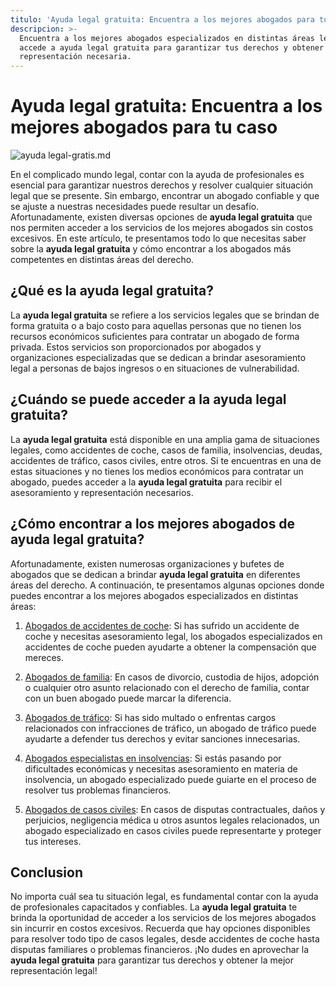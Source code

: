 ```yaml
---
titulo: 'Ayuda legal gratuita: Encuentra a los mejores abogados para tu caso'
descripcion: >-
  Encuentra a los mejores abogados especializados en distintas áreas legales y
  accede a ayuda legal gratuita para garantizar tus derechos y obtener la
  representación necesaria.
---
```


# **Ayuda legal gratuita: Encuentra a los mejores abogados para tu caso**

 ![ayuda legal-gratis.md](./img/ayuda-legal-gratis-1.webp)



En el complicado mundo legal, contar con la ayuda de profesionales es esencial para garantizar nuestros derechos y resolver cualquier situación legal que se presente. Sin embargo, encontrar un abogado confiable y que se ajuste a nuestras necesidades puede resultar un desafío. Afortunadamente, existen diversas opciones de **ayuda legal gratuita** que nos permiten acceder a los servicios de los mejores abogados sin costos excesivos. En este artículo, te presentamos todo lo que necesitas saber sobre la **ayuda legal gratuita** y cómo encontrar a los abogados más competentes en distintas áreas del derecho.

## **¿Qué es la ayuda legal gratuita?**

La **ayuda legal gratuita** se refiere a los servicios legales que se brindan de forma gratuita o a bajo costo para aquellas personas que no tienen los recursos económicos suficientes para contratar un abogado de forma privada. Estos servicios son proporcionados por abogados y organizaciones especializadas que se dedican a brindar asesoramiento legal a personas de bajos ingresos o en situaciones de vulnerabilidad.

## **¿Cuándo se puede acceder a la ayuda legal gratuita?**

La **ayuda legal gratuita** está disponible en una amplia gama de situaciones legales, como accidentes de coche, casos de familia, insolvencias, deudas, accidentes de tráfico, casos civiles, entre otros. Si te encuentras en una de estas situaciones y no tienes los medios económicos para contratar un abogado, puedes acceder a la **ayuda legal gratuita** para recibir el asesoramiento y representación necesarios.

## **¿Cómo encontrar a los mejores abogados de ayuda legal gratuita?**

Afortunadamente, existen numerosas organizaciones y bufetes de abogados que se dedican a brindar **ayuda legal gratuita** en diferentes áreas del derecho. A continuación, te presentamos algunas opciones donde puedes encontrar a los mejores abogados especializados en distintas áreas:

1. [Abogados de accidentes de coche](abogados-accidente-coche): Si has sufrido un accidente de coche y necesitas asesoramiento legal, los abogados especializados en accidentes de coche pueden ayudarte a obtener la compensación que mereces.

2. [Abogados de familia](buenos-abogados-de-familia): En casos de divorcio, custodia de hijos, adopción o cualquier otro asunto relacionado con el derecho de familia, contar con un buen abogado puede marcar la diferencia.

3. [Abogados de tráfico](abogados-de-trafico): Si has sido multado o enfrentas cargos relacionados con infracciones de tráfico, un abogado de tráfico puede ayudarte a defender tus derechos y evitar sanciones innecesarias.

4. [Abogados especialistas en insolvencias](abogado-especialista-en-insolvencias): Si estás pasando por dificultades económicas y necesitas asesoramiento en materia de insolvencia, un abogado especializado puede guiarte en el proceso de resolver tus problemas financieros.

5. [Abogados de casos civiles](abogados-de-casos-civiles): En casos de disputas contractuales, daños y perjuicios, negligencia médica u otros asuntos legales relacionados, un abogado especializado en casos civiles puede representarte y proteger tus intereses.

## **Conclusion**

No importa cuál sea tu situación legal, es fundamental contar con la ayuda de profesionales capacitados y confiables. La **ayuda legal gratuita** te brinda la oportunidad de acceder a los servicios de los mejores abogados sin incurrir en costos excesivos. Recuerda que hay opciones disponibles para resolver todo tipo de casos legales, desde accidentes de coche hasta disputas familiares o problemas financieros. ¡No dudes en aprovechar la **ayuda legal gratuita** para garantizar tus derechos y obtener la mejor representación legal!
